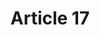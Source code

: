 ---
title: "Article 17"
draft: false
exceptions:
- info53b
memberstates:
- NO
score: 3
compensation:
- 
remarks: |
 


link: ""
---